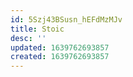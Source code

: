 ```yaml
---
id: 5Szj43BSusn_hEFdMzMJv
title: Stoic
desc: ''
updated: 1639762693857
created: 1639762693857
---
```


